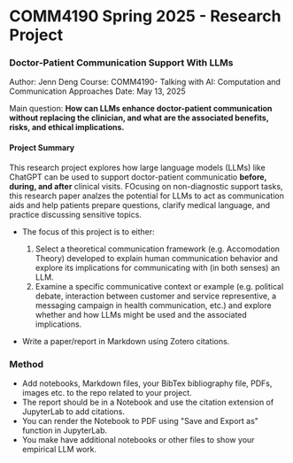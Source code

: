 # COMM4190 Spring 2025 - Research Project

### Doctor-Patient Communication Support With LLMs

Author: Jenn Deng 
Course: COMM4190- Talking with AI: Computation and Communication Approaches
Date: May 13, 2025

Main question: **How can LLMs enhance doctor-patient communication without replacing the clinician, and what are the associated benefits, risks, and ethical implications.**


#### Project Summary 

This research project explores how large language models (LLMs) like ChatGPT can be used to support doctor-patient communicatio **before, during, and after** clinical visits. FOcusing on non-diagnostic support tasks, this research paper analzes the potential for LLMs to act as communication aids and help patients prepare questions, clarify medical language, and practice discussing sensitive topics. 

* The focus of this project is to either:
  1. Select a theoretical communication framework (e.g. Accomodation Theory) developed to explain human communication behavior and explore its implications for communicating with (in both senses) an LLM.
  2. Examine a specific communicative context or example (e.g. political debate, interaction between customer and service representive, a messaging campaign in health communication, etc.) and explore whether and how LLMs might be used and the associated implications.
 
     
* Write a paper/report in Markdown using Zotero citations.


### Method

* Add notebooks, Markdown files, your BibTex bibliography file, PDFs, images etc. to the repo related to your project.
* The report should be in a Notebook and use the citation extension of JupyterLab to add citations.
* You can render the Notebook to PDF using "Save and Export as" function in JupyterLab.
* You make have additional notebooks or other files to show your empirical LLM work.



